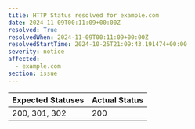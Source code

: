 ```yaml
---
title: HTTP Status resolved for example.com
date: 2024-11-09T00:11:09+00:00Z
resolved: True
resolvedWhen: 2024-11-09T00:11:09+00:00Z
resolvedStartTime: 2024-10-25T21:09:43.191474+00:00
severity: notice
affected:
  - example.com
section: issue
---
```


| Expected Statuses | Actual Status  |
|-------------------|----------------|
| 200, 301, 302 | 200 |
